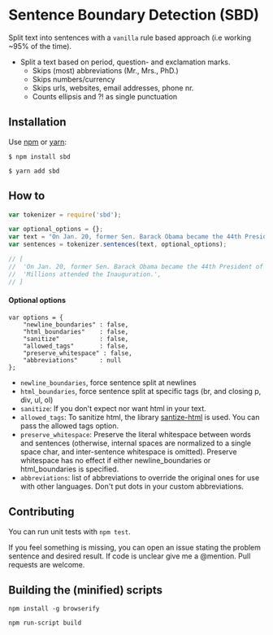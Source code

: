 Sentence Boundary Detection (SBD)
=================================

Split text into sentences with a `vanilla` rule based approach (i.e working ~95% of the time).

* Split a text based on period, question- and exclamation marks.
    * Skips (most) abbreviations (Mr., Mrs., PhD.)
    * Skips numbers/currency
    * Skips urls, websites, email addresses, phone nr.
    * Counts ellipsis and ?! as single punctuation

## Installation

Use [npm](http://npmjs.org) or [yarn](https://yarnpkg.com/en/):

    $ npm install sbd

    $ yarn add sbd


## How to

```javascript
var tokenizer = require('sbd');

var optional_options = {};
var text = "On Jan. 20, former Sen. Barack Obama became the 44th President of the U.S. Millions attended the Inauguration.";
var sentences = tokenizer.sentences(text, optional_options);

// [
//  'On Jan. 20, former Sen. Barack Obama became the 44th President of the U.S.',
//  'Millions attended the Inauguration.',
// ]
```


#### Optional options

```
var options = {
    "newline_boundaries" : false,
    "html_boundaries"    : false,
    "sanitize"           : false,
    "allowed_tags"       : false,
    "preserve_whitespace" : false,
    "abbreviations"      : null
};
```

* `newline_boundaries`, force sentence split at newlines
* `html_boundaries`, force sentence split at specific tags (br, and closing p, div, ul, ol)
* `sanitize`: If you don't expect nor want html in your text.
* `allowed_tags`: To sanitize html, the library [santize-html](https://github.com/punkave/sanitize-html) is used. You can pass the allowed tags option.
* `preserve_whitespace`: Preserve the literal whitespace between words and sentences (otherwise, internal spaces are normalized to a single space char, and inter-sentence whitespace is omitted). Preserve whitespace has no effect if either newline_boundaries or html_boundaries is specified.
* `abbreviations`: list of abbreviations to override the original ones for use with other languages. Don't put dots in your custom abbreviations.



## Contributing

You can run unit tests with `npm test`.

If you feel something is missing, you can open an issue stating the problem sentence and desired result. If code is unclear give me a @mention. Pull requests are welcome.


## Building the (minified) scripts

```
npm install -g browserify

npm run-script build
```
